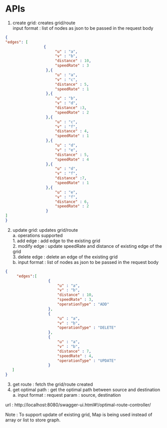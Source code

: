 # APIs 
1. create grid: creates grid/route\
    input format : list of nodes as json to be passed in the request body
  ```JSON
  {
  "edges": [
                   {
                        "u" : "a",
                        "v" : "b",
                        "distance" : 10,
                        "speedRate" : 3
                    },{
                        "u" : "a",
                        "v" : "c",
                        "distance" : 5,
                        "speedRate" : 1
                    },{
                        "u" : "b",
                        "v" : "d",
                        "distance" :3,
                        "speedRate" : 2
                    },{
                        "u" : "c",
                        "v" : "f",
                        "distance" : 4,
                        "speedRate" : 1
                    },{
                        "u" : "d",
                        "v" : "e",
                        "distance" : 5,
                        "speedRate" : 4
                    },{
                        "u" : "d",
                        "v" : "f",
                        "distance" :7,
                        "speedRate" : 1
                    },{
                        "u" : "e",
                        "v" : "f",
                        "distance" : 6,
                        "speedRate" : 2
                    }
  ]
}
```
2. update grid: updates grid/route\
    a. operations supported\
                        1. add edge : add edge to the existing grid\
                        2. modify edge : update speedRate and distance of existing edge of the grid\
                        3. delete edge : delete an edge of the existing grid\
    b. input format :  list of nodes as json to be passed in the request body
 ```JSON
 {
      "edges":[
                    {
                        "u" : "a",
                        "v" : "b",
                        "distance" : 10,
                        "speedRate" : 3,
                        "operationType" : "ADD"
                    },
                    {
                        "u" : "a",
                        "v" : "b",
                        "operationType" : "DELETE"
                    },
                    {
                        "u" : "a",
                        "v" : "b",
                        "distance" : 7,
                        "speedRate" : 4,
                        "operationType" : "UPDATE"
                    }
    ]
}
```

3. get route : fetch the grid/route created
4. get optimal path : get the optimal path between source and destination
    a. input format :
                    request param : source, destination

url : http://localhost:8080/swagger-ui.html#!/optimal-route-controller/

Note : To support update of existing grid, Map is being used instead of array or list to store graph.               
